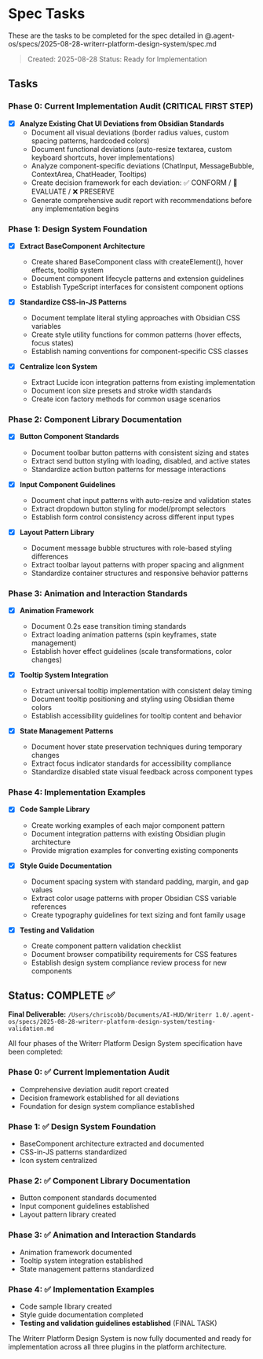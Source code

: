 # Spec Tasks

These are the tasks to be completed for the spec detailed in @.agent-os/specs/2025-08-28-writerr-platform-design-system/spec.md

> Created: 2025-08-28
> Status: Ready for Implementation

## Tasks

### Phase 0: Current Implementation Audit (CRITICAL FIRST STEP)
- [x] **Analyze Existing Chat UI Deviations from Obsidian Standards**
  - Document all visual deviations (border radius values, custom spacing patterns, hardcoded colors)
  - Document functional deviations (auto-resize textarea, custom keyboard shortcuts, hover implementations)
  - Analyze component-specific deviations (ChatInput, MessageBubble, ContextArea, ChatHeader, Tooltips)
  - Create decision framework for each deviation: ✅ CONFORM / 🤔 EVALUATE / ❌ PRESERVE
  - Generate comprehensive audit report with recommendations before any implementation begins

### Phase 1: Design System Foundation
- [x] **Extract BaseComponent Architecture**
  - Create shared BaseComponent class with createElement(), hover effects, tooltip system
  - Document component lifecycle patterns and extension guidelines
  - Establish TypeScript interfaces for consistent component options

- [x] **Standardize CSS-in-JS Patterns**
  - Document template literal styling approaches with Obsidian CSS variables
  - Create style utility functions for common patterns (hover effects, focus states)
  - Establish naming conventions for component-specific CSS classes

- [x] **Centralize Icon System**
  - Extract Lucide icon integration patterns from existing implementation
  - Document icon size presets and stroke width standards
  - Create icon factory methods for common usage scenarios

### Phase 2: Component Library Documentation
- [x] **Button Component Standards**
  - Document toolbar button patterns with consistent sizing and states
  - Extract send button styling with loading, disabled, and active states
  - Standardize action button patterns for message interactions

- [x] **Input Component Guidelines**
  - Document chat input patterns with auto-resize and validation states
  - Extract dropdown button styling for model/prompt selectors
  - Establish form control consistency across different input types

- [x] **Layout Pattern Library**
  - Document message bubble structures with role-based styling differences
  - Extract toolbar layout patterns with proper spacing and alignment
  - Standardize container structures and responsive behavior patterns

### Phase 3: Animation and Interaction Standards
- [x] **Animation Framework**
  - Document 0.2s ease transition timing standards
  - Extract loading animation patterns (spin keyframes, state management)
  - Establish hover effect guidelines (scale transformations, color changes)

- [x] **Tooltip System Integration**
  - Extract universal tooltip implementation with consistent delay timing
  - Document tooltip positioning and styling using Obsidian theme colors
  - Establish accessibility guidelines for tooltip content and behavior

- [x] **State Management Patterns**
  - Document hover state preservation techniques during temporary changes
  - Extract focus indicator standards for accessibility compliance
  - Standardize disabled state visual feedback across component types

### Phase 4: Implementation Examples
- [x] **Code Sample Library**
  - Create working examples of each major component pattern
  - Document integration patterns with existing Obsidian plugin architecture
  - Provide migration examples for converting existing components

- [x] **Style Guide Documentation**
  - Document spacing system with standard padding, margin, and gap values
  - Extract color usage patterns with proper Obsidian CSS variable references
  - Create typography guidelines for text sizing and font family usage

- [x] **Testing and Validation**
  - Create component pattern validation checklist
  - Document browser compatibility requirements for CSS features
  - Establish design system compliance review process for new components

## Status: COMPLETE ✅

**Final Deliverable:** `/Users/chriscobb/Documents/AI-HUD/Writerr 1.0/.agent-os/specs/2025-08-28-writerr-platform-design-system/testing-validation.md`

All four phases of the Writerr Platform Design System specification have been completed:

### Phase 0: ✅ Current Implementation Audit
- Comprehensive deviation audit report created
- Decision framework established for all deviations
- Foundation for design system compliance established

### Phase 1: ✅ Design System Foundation  
- BaseComponent architecture extracted and documented
- CSS-in-JS patterns standardized
- Icon system centralized

### Phase 2: ✅ Component Library Documentation
- Button component standards documented
- Input component guidelines established  
- Layout pattern library created

### Phase 3: ✅ Animation and Interaction Standards
- Animation framework documented
- Tooltip system integration established
- State management patterns standardized

### Phase 4: ✅ Implementation Examples
- Code sample library created
- Style guide documentation completed
- **Testing and validation guidelines established** (FINAL TASK)

The Writerr Platform Design System is now fully documented and ready for implementation across all three plugins in the platform architecture.